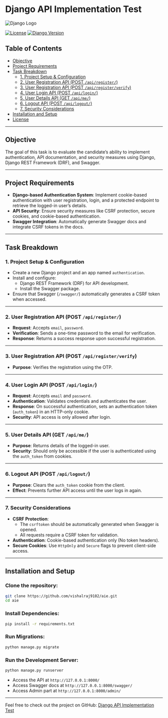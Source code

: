 # Django API Implementation Test

![Django Logo](https://upload.wikimedia.org/wikipedia/commons/thumb/7/75/Django_logo.svg/1200px-Django_logo.svg.png)

[![License](https://img.shields.io/badge/license-MIT-blue.svg)](LICENSE)
[![Django Version](https://img.shields.io/badge/django-3.2.10-green.svg)](https://www.djangoproject.com/)

## Table of Contents

- [Objective](#objective)
- [Project Requirements](#project-requirements)
- [Task Breakdown](#task-breakdown)
  - [1. Project Setup & Configuration](#1-project-setup--configuration)
  - [2. User Registration API (POST `/api/register/`)](#2-user-registration-api-post-apiregister)
  - [3. User Registration API (POST `/api/register/verify`)](#3-user-registration-api-post-apiregisterverify)
  - [4. User Login API (POST `/api/login/`)](#4-user-login-api-post-apilogin)
  - [5. User Details API (GET `/api/me/`)](#5-user-details-api-get-apime)
  - [6. Logout API (POST `/api/logout/`)](#6-logout-api-post-apilogout)
  - [7. Security Considerations](#7-security-considerations)
- [Installation and Setup](#installation-and-setup)
- [License](#license)

---

## Objective

The goal of this task is to evaluate the candidate’s ability to implement authentication, API documentation, and security measures using Django, Django REST Framework (DRF), and Swagger.

---

## Project Requirements

- **Django-based Authentication System**: Implement cookie-based authentication with user registration, login, and a protected endpoint to retrieve the logged-in user’s details.
- **API Security**: Ensure security measures like CSRF protection, secure cookies, and cookie-based authentication.
- **Swagger Integration**: Automatically generate Swagger docs and integrate CSRF tokens in the docs.

---

## Task Breakdown

### 1. Project Setup & Configuration
- Create a new Django project and an app named `authentication`.
- Install and configure:
  - Django REST Framework (DRF) for API development.
  - Install the Swagger package.
- Ensure that Swagger (`/swagger/`) automatically generates a CSRF token when accessed.

---

### 2. User Registration API (POST `/api/register/`)
- **Request**: Accepts `email`, `password`.
- **Verification**: Sends a one-time password to the email for verification.
- **Response**: Returns a success response upon successful registration.

---

### 3. User Registration API (POST `/api/register/verify`)
- **Purpose**: Verifies the registration using the OTP.

---

### 4. User Login API (POST `/api/login/`)
- **Request**: Accepts `email` and `password`.
- **Authentication**: Validates credentials and authenticates the user.
- **Response**: On successful authentication, sets an authentication token (`auth_token`) in an HTTP-only cookie.
- **Security**: API access is only allowed after login.

---

### 5. User Details API (GET `/api/me/`)
- **Purpose**: Returns details of the logged-in user.
- **Security**: Should only be accessible if the user is authenticated using the `auth_token` from cookies.

---

### 6. Logout API (POST `/api/logout/`)
- **Purpose**: Clears the `auth_token` cookie from the client.
- **Effect**: Prevents further API access until the user logs in again.

---

### 7. Security Considerations
- **CSRF Protection**:
  - The `csrftoken` should be automatically generated when Swagger is opened.
  - All requests require a CSRF token for validation.
- **Authentication**: Cookie-based authentication only (No token headers).
- **Secure Cookies**: Use `HttpOnly` and `Secure` flags to prevent client-side access.

---

## Installation and Setup

### Clone the repository:
```bash
git clone https://github.com/vishalraj9102/aie.git
cd aie
```

### Install Dependencies:
```bash
pip install -r requirements.txt
```

### Run Migrations:
```bash
python manage.py migrate
```

### Run the Development Server:
```bash
python manage.py runserver
```

- Access the API at `http://127.0.0.1:8000/`
- Access Swagger docs at `http://127.0.0.1:8000/swagger/`
- Access Admin part at `http://127.0.0.1:8000/admin/`

---
Feel free to check out the project on GitHub: [Django API Implementation Test](https://github.com/vishalraj9102/aie.git)
